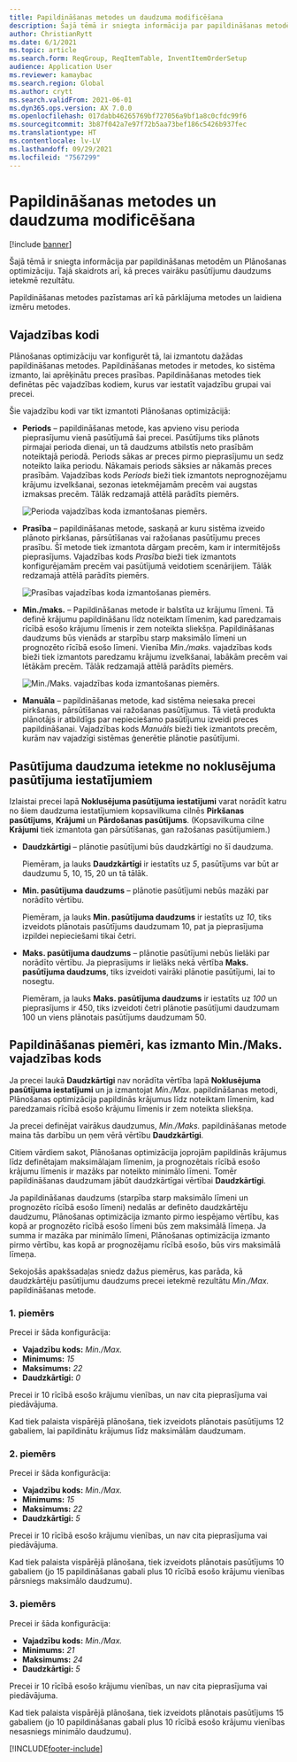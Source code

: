 ```yaml
---
title: Papildināšanas metodes un daudzuma modificēšana
description: Šajā tēmā ir sniegta informācija par papildināšanas metodēm un Plānošanas optimizāciju. Tajā skaidrots arī, kā preces vairāku pasūtījumu daudzums ietekmē rezultātu.
author: ChristianRytt
ms.date: 6/1/2021
ms.topic: article
ms.search.form: ReqGroup, ReqItemTable, InventItemOrderSetup
audience: Application User
ms.reviewer: kamaybac
ms.search.region: Global
ms.author: crytt
ms.search.validFrom: 2021-06-01
ms.dyn365.ops.version: AX 7.0.0
ms.openlocfilehash: 017dabb46265769bf727056a9bf1a8c0cfdc99f6
ms.sourcegitcommit: 3b87f042a7e97f72b5aa73bef186c5426b937fec
ms.translationtype: HT
ms.contentlocale: lv-LV
ms.lasthandoff: 09/29/2021
ms.locfileid: "7567299"
---
```

# <a name="replenishment-methods-and-quantity-modification"></a>Papildināšanas metodes un daudzuma modificēšana

[!include [banner](../../includes/banner.md)]

Šajā tēmā ir sniegta informācija par papildināšanas metodēm un Plānošanas optimizāciju. Tajā skaidrots arī, kā preces vairāku pasūtījumu daudzums ietekmē rezultātu.

Papildināšanas metodes pazīstamas arī kā pārklājuma metodes un laidiena izmēru metodes.

## <a name="coverage-codes"></a>Vajadzības kodi

Plānošanas optimizāciju var konfigurēt tā, lai izmantotu dažādas papildināšanas metodes. Papildināšanas metodes ir metodes, ko sistēma izmanto, lai aprēķinātu preces prasības. Papildināšanas metodes tiek definētas pēc vajadzības kodiem, kurus var iestatīt vajadzību grupai vai precei.

Šie vajadzību kodi var tikt izmantoti Plānošanas optimizācijā:

- **Periods** – papildināšanas metode, kas apvieno visu perioda pieprasījumu vienā pasūtījumā šai precei. Pasūtījums tiks plānots pirmajai perioda dienai, un tā daudzums atbilstīs neto prasībām noteiktajā periodā. Periods sākas ar preces pirmo pieprasījumu un sedz noteikto laika periodu. Nākamais periods sāksies ar nākamās preces prasībām. Vajadzības kods *Periods* bieži tiek izmantots neprognozējamu krājumu izvelkšanai, sezonas ietekmējamām precēm vai augstas izmaksas precēm. Tālāk redzamajā attēlā parādīts piemērs.

    ![Perioda vajadzības koda izmantošanas piemērs.](./media/coverage-code-period.png "Perioda vajadzības koda izmantošanas piemērs")

- **Prasība** – papildināšanas metode, saskaņā ar kuru sistēma izveido plānoto pirkšanas, pārsūtīšanas vai ražošanas pasūtījumu preces prasību. Šī metode tiek izmantota dārgam precēm, kam ir intermitējošs pieprasījums. Vajadzības kods *Prasība* bieži tiek izmantots konfigurējamām precēm vai pasūtījumā veidotiem scenārijiem. Tālāk redzamajā attēlā parādīts piemērs.

    ![Prasības vajadzības koda izmantošanas piemērs.](./media/coverage-code-requirement.png "Prasības vajadzības koda izmantošanas piemērs")

- **Min./maks.** – Papildināšanas metode ir balstīta uz krājumu līmeni. Tā definē krājumu papildināšanu līdz noteiktam līmenim, kad paredzamais rīcībā esošo krājumu līmenis ir zem noteikta sliekšņa. Papildināšanas daudzums būs vienāds ar starpību starp maksimālo līmeni un prognozēto rīcībā esošo līmeni. Vienība *Min./maks.* vajadzības kods bieži tiek izmantots paredzamu krājumu izvelkšanai, labākām precēm vai lētākām precēm. Tālāk redzamajā attēlā parādīts piemērs.

    ![Min./Maks. vajadzības koda izmantošanas piemērs.](./media/coverage-code-min-max.png "Min./Maks. vajadzības koda izmantošanas piemērs")

- **Manuāla** – papildināšanas metode, kad sistēma neiesaka precei pirkšanas, pārsūtīšanas vai ražošanas pasūtījumus. Tā vietā produkta plānotājs ir atbildīgs par nepieciešamo pasūtījumu izveidi preces papildināšanai. Vajadzības kods *Manuāls* bieži tiek izmantots precēm, kurām nav vajadzīgi sistēmas ģenerētie plānotie pasūtījumi.

## <a name="impact-of-the-order-quantity-from-default-order-settings"></a>Pasūtījuma daudzuma ietekme no noklusējuma pasūtījuma iestatījumiem

Izlaistai precei lapā **Noklusējuma pasūtījuma iestatījumi** varat norādīt katru no šiem daudzuma iestatījumiem kopsavilkuma cilnēs **Pirkšanas pasūtījums**, **Krājumi** un **Pārdošanas pasūtījums**. (Kopsavilkuma cilne **Krājumi** tiek izmantota gan pārsūtīšanas, gan ražošanas pasūtījumiem.)

- **Daudzkārtīgi** – plānotie pasūtījumi būs daudzkārtīgi no šī daudzuma.

    Piemēram, ja lauks **Daudzkārtīgi** ir iestatīts uz *5*, pasūtījums var būt ar daudzumu 5, 10, 15, 20 un tā tālāk.

- **Min. pasūtījuma daudzums** – plānotie pasūtījumi nebūs mazāki par norādīto vērtību.

    Piemēram, ja lauks **Min. pasūtījuma daudzums** ir iestatīts uz *10*, tiks izveidots plānotais pasūtījums daudzumam 10, pat ja pieprasījuma izpildei nepieciešami tikai četri.

- **Maks. pasūtījuma daudzums** – plānotie pasūtījumi nebūs lielāki par norādīto vērtību. Ja pieprasījums ir lielāks nekā vērtība **Maks. pasūtījuma daudzums**, tiks izveidoti vairāki plānotie pasūtījumi, lai to nosegtu.

    Piemēram, ja lauks **Maks. pasūtījuma daudzums** ir iestatīts uz *100* un pieprasījums ir 450, tiks izveidoti četri plānotie pasūtījumi daudzumam 100 un viens plānotais pasūtījums daudzumam 50.

## <a name="examples-of-replenishment-that-use-the-minmax-coverage-code"></a>Papildināšanas piemēri, kas izmanto Min./Maks. vajadzības kods

Ja precei laukā **Daudzkārtīgi** nav norādīta vērtība lapā **Noklusējuma pasūtījuma iestatījumi** un ja izmantojat *Min./Max.* papildināšanas metodi, Plānošanas optimizācija papildinās krājumus līdz noteiktam līmenim, kad paredzamais rīcībā esošo krājumu līmenis ir zem noteikta sliekšņa.

Ja precei definējat vairākus daudzumus, *Min./Maks.* papildināšanas metode maina tās darbību un ņem vērā vērtību **Daudzkārtīgi**.

Citiem vārdiem sakot, Plānošanas optimizācija joprojām papildinās krājumus līdz definētajam maksimālajam līmenim, ja prognozētais rīcībā esošo krājumu līmenis ir mazāks par noteikto minimālo līmeni. Tomēr papildināšanas daudzumam jābūt daudzkārtīgai vērtībai **Daudzkārtīgi**.

Ja papildināšanas daudzums (starpība starp maksimālo līmeni un prognozēto rīcībā esošo līmeni) nedalās ar definēto daudzkārtēju daudzumu, Plānošanas optimizācija izmanto pirmo iespējamo vērtību, kas kopā ar prognozēto rīcībā esošo līmeni būs zem maksimālā līmeņa. Ja summa ir mazāka par minimālo līmeni, Plānošanas optimizācija izmanto pirmo vērtību, kas kopā ar prognozējamu rīcībā esošo, būs virs maksimālā līmeņa.

Sekojošās apakšsadaļas sniedz dažus piemērus, kas parāda, kā daudzkārtēju pasūtījumu daudzums precei ietekmē rezultātu *Min./Max.* papildināšanas metode.

### <a name="example-1"></a>1. piemērs

Precei ir šāda konfigurācija:

- **Vajadzību kods:** *Min./Max.*
- **Minimums:** *15*
- **Maksimums:** *22*
- **Daudzkārtīgi:** *0*

Precei ir 10 rīcībā esošo krājumu vienības, un nav cita pieprasījuma vai piedāvājuma.

Kad tiek palaista vispārējā plānošana, tiek izveidots plānotais pasūtījums 12 gabaliem, lai papildinātu krājumus līdz maksimālām daudzumam.

### <a name="example-2"></a>2. piemērs

Precei ir šāda konfigurācija:

- **Vajadzību kods:** *Min./Max.*
- **Minimums:** *15*
- **Maksimums:** *22*
- **Daudzkārtīgi:** *5*

Precei ir 10 rīcībā esošo krājumu vienības, un nav cita pieprasījuma vai piedāvājuma.

Kad tiek palaista vispārējā plānošana, tiek izveidots plānotais pasūtījums 10 gabaliem (jo 15 papildināšanas gabali plus 10 rīcībā esošo krājumu vienības pārsniegs maksimālo daudzumu).

### <a name="example-3"></a>3. piemērs

Precei ir šāda konfigurācija:

- **Vajadzību kods:** *Min./Max.*
- **Minimums:** *21*
- **Maksimums:** *24*
- **Daudzkārtīgi:** *5*

Precei ir 10 rīcībā esošo krājumu vienības, un nav cita pieprasījuma vai piedāvājuma.

Kad tiek palaista vispārējā plānošana, tiek izveidots plānotais pasūtījums 15 gabaliem (jo 10 papildināšanas gabali plus 10 rīcībā esošo krājumu vienības nesasniegs minimālo daudzumu).

[!INCLUDE[footer-include](../../../includes/footer-banner.md)]
